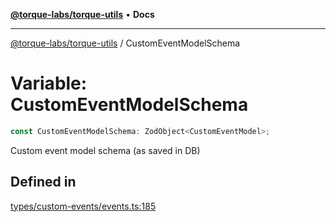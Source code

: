 [**@torque-labs/torque-utils**](../README.md) • **Docs**

***

[@torque-labs/torque-utils](../README.md) / CustomEventModelSchema

# Variable: CustomEventModelSchema

```ts
const CustomEventModelSchema: ZodObject<CustomEventModel>;
```

Custom event model schema (as saved in DB)

## Defined in

[types/custom-events/events.ts:185](https://github.com/torque-labs/torque-utils/blob/3bd29ca22f900f1cf2686f7f240bf82e15337207/types/custom-events/events.ts#L185)
